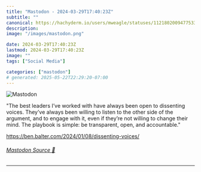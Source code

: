 ```yaml
---
title: "Mastodon - 2024-03-29T17:40:23Z"
subtitle: ""
canonical: https://hachyderm.io/users/mweagle/statuses/112180200947753384
description:
image: "/images/mastodon.png"

date: 2024-03-29T17:40:23Z
lastmod: 2024-03-29T17:40:23Z
image: ""
tags: ["Social Media"]

categories: ["mastodon"]
# generated: 2025-05-22T22:29:20-07:00
---
```

![Mastodon](/images/mastodon.png)

<p>&quot;The best leaders I’ve worked with have always been open to dissenting voices. They’ve always been willing to listen to the other side of the argument, and to engage with it, even if they’re not willing to change their mind. The playbook is simple: be transparent, open, and accountable.&quot;</p><p><a href="https://ben.balter.com/2024/01/08/dissenting-voices/" target="_blank" rel="nofollow noopener noreferrer" translate="no"><span class="invisible">https://</span><span class="ellipsis">ben.balter.com/2024/01/08/diss</span><span class="invisible">enting-voices/</span></a></p>


###### [Mastodon Source 🐘](https://hachyderm.io/@mweagle/112180200947753384)

___

